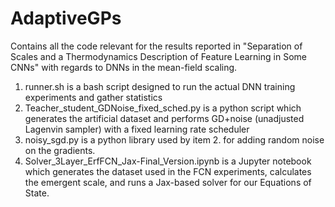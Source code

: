 # AdaptiveGPs
Contains all the code relevant for the results reported in 
"Separation of Scales and a Thermodynamics Description of Feature Learning in Some CNNs" 
with regards to DNNs in the mean-field scaling.

1. runner.sh is a bash script designed to run the actual DNN training experiments and gather statistics  
2. Teacher_student_GDNoise_fixed_sched.py is a python script which generates the artificial dataset and performs GD+noise (unadjusted Lagenvin sampler) with a fixed learning rate scheduler
3. noisy_sgd.py is a python library used by item 2. for adding random noise on the gradients. 
4. Solver_3Layer_ErfFCN_Jax-Final_Version.ipynb is a Jupyter notebook which generates the dataset used in the FCN experiments, calculates the emergent scale, and runs a Jax-based solver for our Equations of State.  
